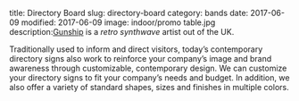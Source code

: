 title: Directory Board
slug: directory-board
category: bands
date: 2017-06-09
modified: 2017-06-09
image: indoor/promo table.jpg
description:[Gunship](https://www.gunshipmusic.com/) is a *retro synthwave* artist out of the UK.

Traditionally used to inform and direct visitors, today’s contemporary directory signs also work to reinforce your company’s image and brand awareness through customizable, contemporary design. We can customize your directory signs to fit your company’s needs and budget. In addition, we also offer a variety of standard shapes, sizes and finishes in multiple colors.
